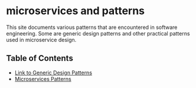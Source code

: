 # microservices and patterns
This site documents various patterns that are encountered in software engineering.  Some are generic design patterns and other practical patterns used in microservice design.

## Table of Contents
- [Link to Generic Design Patterns](/docs/design-patterns)
- [Microservices Patterns](https://github.com/okrazc/microservices/microservices/wiki)

